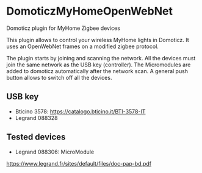 # DomoticzMyHomeOpenWebNet
Domoticz plugin for MyHome Zigbee devices

This plugin allows to control your wireless MyHome lights in Domoticz.
It uses an OpenWebNet frames on a modified zigbee protocol.

The plugin starts by joining and scanning the network.
All the devices must join the same network as the USB key (controller).
The Micromodules are added to domoticz automatically after the network scan.
A general push button allows to switch off all the devices.

## USB key
* Bticino 3578: https://catalogo.bticino.it/BTI-3578-IT
* Legrand 088328

## Tested devices
* Legrand 088306: MicroModule


https://www.legrand.fr/sites/default/files/doc-pap-bd.pdf
